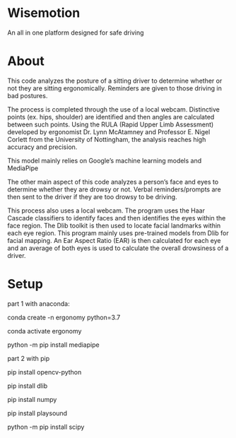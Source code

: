# Wisemotion
An all in one platform designed for safe driving

# About
This code analyzes the posture of a sitting driver to determine whether or not they are sitting ergonomically.
Reminders are given to those driving in bad postures.

The process is completed through the use of a local webcam. Distinctive points (ex. hips, shoulder) are identified and then angles are calculated between such points. Using the RULA (Rapid Upper Limb Assessment) developed by ergonomist Dr. Lynn McAtamney and Professor E. Nigel Corlett from the University of Nottingham, the analysis reaches high accuracy and precision.

This model mainly relies on Google’s machine learning models and MediaPipe

The other main aspect of this code analyzes a person’s face and eyes to determine whether they are drowsy or not.
Verbal reminders/prompts are then sent to the driver if they are too drowsy to be driving.

This process also uses a local webcam. The program uses the Haar Cascade classifiers to identify faces and then identifies the eyes within the face region. The Dlib toolkit is then used to locate facial landmarks within each eye region. This program mainly uses pre-trained models from Dlib for facial mapping. An Ear Aspect Ratio (EAR) is then calculated for each eye and an average of both eyes is used to calculate the overall drowsiness of a driver.

# Setup
part 1 with anaconda:

conda create -n ergonomy python=3.7

conda activate ergonomy

python -m pip install mediapipe

part 2 with pip

pip install opencv-python

pip install dlib

pip install numpy

pip install playsound

python -m pip install scipy
